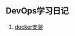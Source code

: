 ## DevOps学习日记

1. [docker安装](https://github.com/jkf71010/jkf71010.github.io/blob/master/Chapter01/docker%E5%AE%89%E8%A3%85.md )

